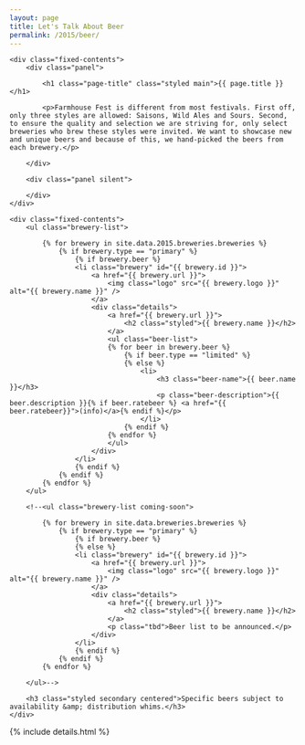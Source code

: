 ```yaml
---
layout: page
title: Let's Talk About Beer
permalink: /2015/beer/
---
```


<div class="panel-container two-up beer-intro-2up">

	<div class="fixed-contents">
		<div class="panel">

		    <h1 class="page-title" class="styled main">{{ page.title }}</h1>

			<p>Farmhouse Fest is different from most festivals. First off, only three styles are allowed: Saisons, Wild Ales and Sours. Second, to ensure the quality and selection we are striving for, only select breweries who brew these styles were invited. We want to showcase new and unique beers and because of this, we hand-picked the beers from each brewery.</p>

		</div>

		<div class="panel silent">

		</div>
	</div>
</div>


<div class="panel-container one-up beer-listing-1up">

	<div class="fixed-contents">
		<ul class="brewery-list">

			{% for brewery in site.data.2015.breweries.breweries %}
				{% if brewery.type == "primary" %}
					{% if brewery.beer %}
					<li class="brewery" id="{{ brewery.id }}">
						<a href="{{ brewery.url }}">
							<img class="logo" src="{{ brewery.logo }}" alt="{{ brewery.name }}" />
						</a>
						<div class="details">
							<a href="{{ brewery.url }}">
								<h2 class="styled">{{ brewery.name }}</h2>
							</a>
							<ul class="beer-list">
							{% for beer in brewery.beer %}
								{% if beer.type == "limited" %}
								{% else %}
									<li>
										<h3 class="beer-name">{{ beer.name }}</h3>
										<p class="beer-description">{{ beer.description }}{% if beer.ratebeer %} <a href="{{ beer.ratebeer}}">(info)</a>{% endif %}</p>
									</li>
								{% endif %}
							{% endfor %}
							</ul>
						</div>
					</li>
					{% endif %}
				{% endif %}
			{% endfor %}
		</ul>
		
		<!--<ul class="brewery-list coming-soon">

			{% for brewery in site.data.breweries.breweries %}
				{% if brewery.type == "primary" %}
					{% if brewery.beer %}
					{% else %}
					<li class="brewery" id="{{ brewery.id }}">
						<a href="{{ brewery.url }}">
							<img class="logo" src="{{ brewery.logo }}" alt="{{ brewery.name }}" />
						</a>
						<div class="details">
							<a href="{{ brewery.url }}">
								<h2 class="styled">{{ brewery.name }}</h2>
							</a>
							<p class="tbd">Beer list to be announced.</p>
						</div>
					</li>
					{% endif %}
				{% endif %}
			{% endfor %}

		</ul>-->

		<h3 class="styled secondary centered">Specific beers subject to availability &amp; distribution whims.</h3>
	</div>

</div>



{% include details.html %}